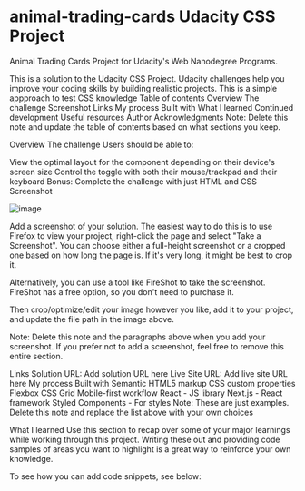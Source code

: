 # animal-trading-cards Udacity CSS Project
Animal Trading Cards Project for Udacity's Web Nanodegree Programs.




This is a solution to the Udacity CSS Project. Udacity challenges help you improve your coding skills by building realistic projects.
This is a simple appproach to test CSS knowledge
Table of contents
Overview
The challenge
Screenshot
Links
My process
Built with
What I learned
Continued development
Useful resources
Author
Acknowledgments
Note: Delete this note and update the table of contents based on what sections you keep.

Overview
The challenge
Users should be able to:

View the optimal layout for the component depending on their device's screen size
Control the toggle with both their mouse/trackpad and their keyboard
Bonus: Complete the challenge with just HTML and CSS
Screenshot

![image](https://user-images.githubusercontent.com/77249754/142571979-a0baff72-6640-4809-8e49-a2dee7ccbace.png)



Add a screenshot of your solution. The easiest way to do this is to use Firefox to view your project, right-click the page and select "Take a Screenshot". You can choose either a full-height screenshot or a cropped one based on how long the page is. If it's very long, it might be best to crop it.

Alternatively, you can use a tool like FireShot to take the screenshot. FireShot has a free option, so you don't need to purchase it.

Then crop/optimize/edit your image however you like, add it to your project, and update the file path in the image above.

Note: Delete this note and the paragraphs above when you add your screenshot. If you prefer not to add a screenshot, feel free to remove this entire section.

Links
Solution URL: Add solution URL here
Live Site URL: Add live site URL here
My process
Built with
Semantic HTML5 markup
CSS custom properties
Flexbox
CSS Grid
Mobile-first workflow
React - JS library
Next.js - React framework
Styled Components - For styles
Note: These are just examples. Delete this note and replace the list above with your own choices

What I learned
Use this section to recap over some of your major learnings while working through this project. Writing these out and providing code samples of areas you want to highlight is a great way to reinforce your own knowledge.

To see how you can add code snippets, see below:

